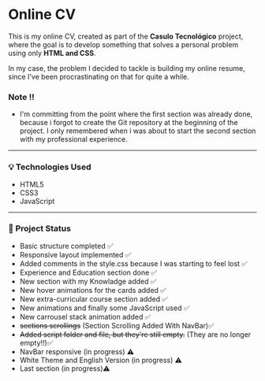 # Online CV

This is my online CV, created as part of the **Casulo Tecnológico** project, where the goal is to develop something that solves a personal problem using only **HTML and CSS**.

In my case, the problem I decided to tackle is building my online resume, since I've been procrastinating on that for quite a while.

### Note ‼️
- I'm committing from the point where the first section was already done, because i forgot to create the Git repository at the beginning of the project. I only remembered when i was about to start the second section with my professional experience.

---

### 💡 Technologies Used

- HTML5  
- CSS3
- JavaScript

---

### 📂 Project Status

- Basic structure completed ✅  
- Responsive layout implemented ✅
- Added comments in the style.css because I was starting to feel lost ✅
- Experience and Education section done ✅
- New section with my Knowladge added ✅
- New hover animations for the cards added ✅
- New extra-curricular course section added ✅
- New animations and finally some JavaScript used ✅
- New carrousel stack animation added ✅
- ~~sections scrollings~~ (Section Scrolling Added With NavBar)✅
- ~~Added script folder and file, but they're still empty.~~ (They are no longer empty!!)✅
- NavBar responsive (in progress) ⚠️
- White Theme and English Version (in progress) ⚠️
- Last section (in progress)⚠️

